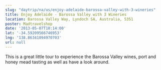 ```yaml
---
slug: "daytrip/na/us/enjoy-adelaide-barossa-valley-with-3-wineries"
title: Enjoy Adelaide - Barossa Valley with 3 Wineries
location: Barossa Valley Way, Lyndoch SA, Australia, 5351
poster: Madtravelshop
date: '2013-05-07T10:14:00'
lat: '-34.59209566746953'
lng: '138.86341094970703'
url: null
---
```


This is a great little tour to experience the Barossa Valley wines, port and honey mead tasting as well as have a look around.
